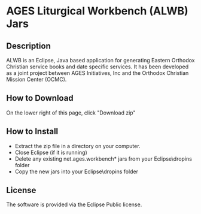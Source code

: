 AGES Liturgical Workbench (ALWB) Jars
=====================================
Description
-----------
ALWB is an Eclipse, Java based application for generating Eastern Orthodox Christian service books and date specific services.  It has been developed as a joint project between AGES Initiatives, Inc and the Orthodox Christian Mission Center (OCMC).

How to Download
---------------
On the lower right of this page, click "Download zip"

How to Install
---------------
* Extract the zip file in a directory on your computer.
* Close Eclipse (if it is running)
* Delete any existing net.ages.workbench* jars from your Eclipse\dropins folder
* Copy the new jars into your Eclipse\dropins folder

License
-------
The software is provided via the Eclipse Public license. 